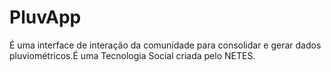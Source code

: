 # PluvApp
É uma interface de interação da comunidade para consolidar e gerar dados pluviométricos.É uma Tecnologia Social criada pelo NETES.
